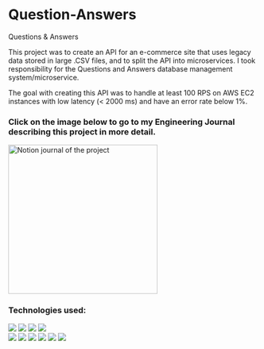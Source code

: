 # Question-Answers
Questions &amp; Answers

This project was to create an API for an e-commerce site that uses legacy data stored in large .CSV files, and to split the API into microservices. I took responsibility for the Questions and Answers database management system/microservice.

The goal with creating this API was to handle at least 100 RPS on AWS EC2 instances with low latency (< 2000 ms) and have an error rate below 1%.


<h3> Click on the image below to go to my Engineering Journal describing this project in more detail. </h3>
<div style={{display: flex; justify-content: space-around;}}>
<a href="https://spectrum-windshield-82b.notion.site/b84e488b07454a01a182eccb29049d36?v=55fe047a2ffd4154854e5c7f9c9d5e8c" ><img align="center" src="https://user-images.githubusercontent.com/105292208/211898648-9b29486d-375b-4dbc-938f-6692ed9669a9.png" alt="Notion journal of the project" height="300" width="auto" /></a>
<br>

 
<h3 align="left">Technologies used:</h3>
<div style={{display: flex;}}>
<img src="https://img.shields.io/badge/JavaScript-F7DF1E.svg?style=for-the-badge&logo=JavaScript&logoColor=black">

<img src="https://img.shields.io/badge/node.js-6DA55F?style=for-the-badge&logo=node.js&logoColor=white">
<img src="https://img.shields.io/badge/express.js-485063?style=for-the-badge&logo=express&logoColor=61DAFB">
 <img src="https://img.shields.io/badge/PostgreSQL-4169E1.svg?style=for-the-badge&logo=PostgreSQL&logoColor=white">
<br>
<img src="https://img.shields.io/badge/Amazon%20AWS-232F3E.svg?style=for-the-badge&logo=Amazon-AWS&logoColor=white">
<img src="https://img.shields.io/badge/Amazon%20EC2-FF9900.svg?style=for-the-badge&logo=Amazon-EC2&logoColor=white">
<img src="https://img.shields.io/badge/k6-7D64FF.svg?style=for-the-badge&logo=k6&logoColor=white">
<img src="https://img.shields.io/badge/NGINX-009639.svg?style=for-the-badge&logo=NGINX&logoColor=white">
<img src="https://img.shields.io/badge/Postman-FF6C37.svg?style=for-the-badge&logo=Postman&logoColor=white">
<img src="https://user-images.githubusercontent.com/105292208/211907389-2444c3ef-2587-4620-b552-9711839973ca.png">

</div>
